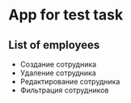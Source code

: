 # App for test task

## List of employees

* Создание сотрудника
* Удаление сотрудника
* Редактирование сотрудника
* Фильтрация сотрудников
